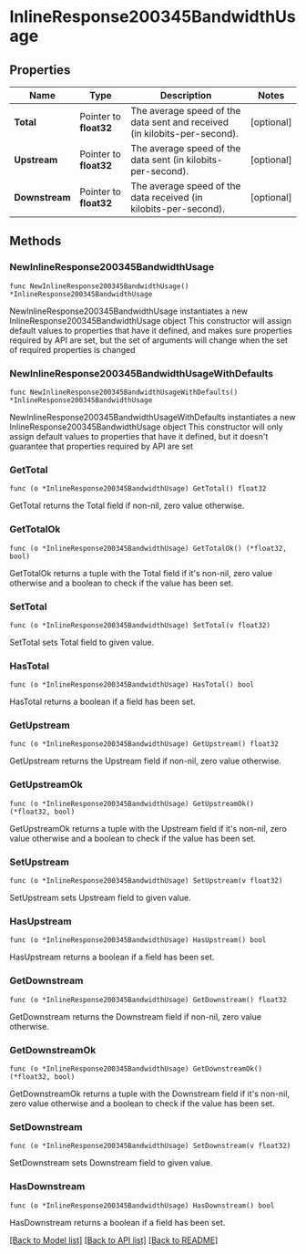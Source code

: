 # InlineResponse200345BandwidthUsage

## Properties

Name | Type | Description | Notes
------------ | ------------- | ------------- | -------------
**Total** | Pointer to **float32** | The average speed of the data sent and received (in kilobits-per-second). | [optional] 
**Upstream** | Pointer to **float32** | The average speed of the data sent (in kilobits-per-second). | [optional] 
**Downstream** | Pointer to **float32** | The average speed of the data received (in kilobits-per-second). | [optional] 

## Methods

### NewInlineResponse200345BandwidthUsage

`func NewInlineResponse200345BandwidthUsage() *InlineResponse200345BandwidthUsage`

NewInlineResponse200345BandwidthUsage instantiates a new InlineResponse200345BandwidthUsage object
This constructor will assign default values to properties that have it defined,
and makes sure properties required by API are set, but the set of arguments
will change when the set of required properties is changed

### NewInlineResponse200345BandwidthUsageWithDefaults

`func NewInlineResponse200345BandwidthUsageWithDefaults() *InlineResponse200345BandwidthUsage`

NewInlineResponse200345BandwidthUsageWithDefaults instantiates a new InlineResponse200345BandwidthUsage object
This constructor will only assign default values to properties that have it defined,
but it doesn't guarantee that properties required by API are set

### GetTotal

`func (o *InlineResponse200345BandwidthUsage) GetTotal() float32`

GetTotal returns the Total field if non-nil, zero value otherwise.

### GetTotalOk

`func (o *InlineResponse200345BandwidthUsage) GetTotalOk() (*float32, bool)`

GetTotalOk returns a tuple with the Total field if it's non-nil, zero value otherwise
and a boolean to check if the value has been set.

### SetTotal

`func (o *InlineResponse200345BandwidthUsage) SetTotal(v float32)`

SetTotal sets Total field to given value.

### HasTotal

`func (o *InlineResponse200345BandwidthUsage) HasTotal() bool`

HasTotal returns a boolean if a field has been set.

### GetUpstream

`func (o *InlineResponse200345BandwidthUsage) GetUpstream() float32`

GetUpstream returns the Upstream field if non-nil, zero value otherwise.

### GetUpstreamOk

`func (o *InlineResponse200345BandwidthUsage) GetUpstreamOk() (*float32, bool)`

GetUpstreamOk returns a tuple with the Upstream field if it's non-nil, zero value otherwise
and a boolean to check if the value has been set.

### SetUpstream

`func (o *InlineResponse200345BandwidthUsage) SetUpstream(v float32)`

SetUpstream sets Upstream field to given value.

### HasUpstream

`func (o *InlineResponse200345BandwidthUsage) HasUpstream() bool`

HasUpstream returns a boolean if a field has been set.

### GetDownstream

`func (o *InlineResponse200345BandwidthUsage) GetDownstream() float32`

GetDownstream returns the Downstream field if non-nil, zero value otherwise.

### GetDownstreamOk

`func (o *InlineResponse200345BandwidthUsage) GetDownstreamOk() (*float32, bool)`

GetDownstreamOk returns a tuple with the Downstream field if it's non-nil, zero value otherwise
and a boolean to check if the value has been set.

### SetDownstream

`func (o *InlineResponse200345BandwidthUsage) SetDownstream(v float32)`

SetDownstream sets Downstream field to given value.

### HasDownstream

`func (o *InlineResponse200345BandwidthUsage) HasDownstream() bool`

HasDownstream returns a boolean if a field has been set.


[[Back to Model list]](../README.md#documentation-for-models) [[Back to API list]](../README.md#documentation-for-api-endpoints) [[Back to README]](../README.md)



